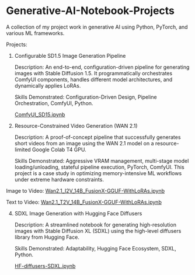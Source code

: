 # Generative-AI-Notebook-Projects
A collection of my project work in generative AI using Python, PyTorch, and various ML frameworks.

Projects:

1. Configurable SD1.5 Image Generation Pipeline

    Description: An end-to-end, configuration-driven pipeline for generating images with Stable Diffusion 1.5. It programmatically orchestrates ComfyUI components, handles different model architectures, and dynamically applies LoRAs.

    Skills Demonstrated: Configuration-Driven Design, Pipeline Orchestration, ComfyUI, Python.

    [ComfyUI_SD15.ipynb](./ComfyUI_SD15.ipynb)

2. Resource-Constrained Video Generation (WAN 2.1)

    Description: A proof-of-concept pipeline that successfully generates short videos from an image using the WAN 2.1 model on a resource-limited Google Colab T4 GPU.

    Skills Demonstrated: Aggressive VRAM management, multi-stage model loading/unloading, stateful pipeline execution, PyTorch, ComfyUI. This project is a case study in optimizing memory-intensive ML workflows under extreme hardware constraints.

  Image to Video:
   [Wan2.1_I2V_14B_FusionX-GGUF-WithLoRAs.ipynb](./Wan2.1_I2V_14B_FusionX-GGUF-WithLoRAs.ipynb)

   Text to Video:
    [Wan2.1_T2V_14B_FusionX-GGUF-WithLoRAs.ipynb](./Wan2.1_T2V_14B_FusionX-GGUF-WithLoRAs.ipynb)

4. SDXL Image Generation with Hugging Face Diffusers

    Description: A streamlined notebook for generating high-resolution images with Stable Diffusion XL (SDXL) using the high-level diffusers library from Hugging Face.

    Skills Demonstrated: Adaptability, Hugging Face Ecosystem, SDXL, Python.

    [HF-diffusers-SDXL.ipynb](./HF-diffusers-SDXL.ipynb)
   
